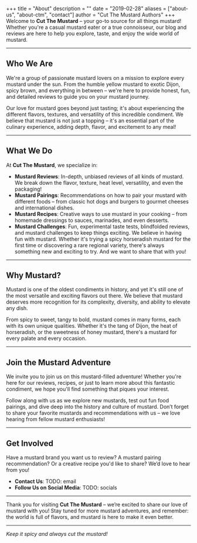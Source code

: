 +++
title = "About"
description = ""
date = "2019-02-28"
aliases = ["about-us", "about-ctm", "contact"]
author = "Cut The Mustard Authors"
+++
Welcome to **Cut The Mustard** – your go-to source for all things mustard! Whether you're a casual mustard eater or a true connoisseur, our blog and reviews are here to help you explore, taste, and enjoy the wide world of mustard.

---

## Who We Are
We're a group of passionate mustard lovers on a mission to explore every mustard under the sun. From the humble yellow mustard to exotic Dijon, spicy brown, and everything in between – we're here to provide honest, fun, and detailed reviews to guide you on your mustard journey.

Our love for mustard goes beyond just tasting; it's about experiencing the different flavors, textures, and versatility of this incredible condiment. We believe that mustard is not just a topping – it's an essential part of the culinary experience, adding depth, flavor, and excitement to any meal!

---

## What We Do
At **Cut The Mustard**, we specialize in:
- **Mustard Reviews**: In-depth, unbiased reviews of all kinds of mustard. We break down the flavor, texture, heat level, versatility, and even the packaging!
- **Mustard Pairings**: Recommendations on how to pair your mustard with different foods – from classic hot dogs and burgers to gourmet cheeses and international dishes.
- **Mustard Recipes**: Creative ways to use mustard in your cooking – from homemade dressings to sauces, marinades, and even desserts.
- **Mustard Challenges**: Fun, experimental taste tests, blindfolded reviews, and mustard challenges to keep things exciting.
We believe in having fun with mustard. Whether it's trying a spicy horseradish mustard for the first time or discovering a rare regional variety, there's always something new and exciting to try. And we want to share that with you!

---

## Why Mustard?
Mustard is one of the oldest condiments in history, and yet it's still one of the most versatile and exciting flavors out there. We believe that mustard deserves more recognition for its complexity, diversity, and ability to elevate any dish.

From spicy to sweet, tangy to bold, mustard comes in many forms, each with its own unique qualities. Whether it's the tang of Dijon, the heat of horseradish, or the sweetness of honey mustard, there's a mustard for every palate and every occasion.

---

## Join the Mustard Adventure
We invite you to join us on this mustard-filled adventure! Whether you're here for our reviews, recipes, or just to learn more about this fantastic condiment, we hope you'll find something that piques your interest.

Follow along with us as we explore new mustards, test out fun food pairings, and dive deep into the history and culture of mustard. Don’t forget to share your favorite mustards and recommendations with us – we love hearing from fellow mustard enthusiasts!

---

## Get Involved

Have a mustard brand you want us to review? A mustard pairing recommendation? Or a creative recipe you'd like to share? We’d love to hear from you!

- **Contact Us**: TODO: email
- **Follow Us on Social Media**: TODO: socials

---

Thank you for visiting **Cut The Mustard** – we’re excited to share our love of mustard with you! Stay tuned for more mustard adventures, and remember: the world is full of flavors, and mustard is here to make it even better.

---

*Keep it spicy and always cut the mustard!*